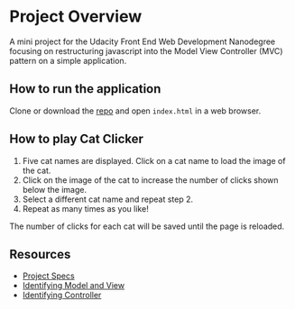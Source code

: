 # Project Overview

A mini project for the Udacity Front End Web Development Nanodegree focusing on restructuring javascript into the Model View Controller (MVC) pattern on a simple application.


## How to run the application

Clone or download the [repo](https://github.com/josephine-mattina/cat-clicker) and open `index.html` in a web browser.


## How to play Cat Clicker

1. Five cat names are displayed. Click on a cat name to load the image of the cat.
2. Click on the image of the cat to increase the number of clicks shown below the image. 
3. Select a different cat name and repeat step 2.
4. Repeat as many times as you like!

The number of clicks for each cat will be saved until the page is reloaded.

## Resources

- [Project Specs](https://classroom.udacity.com/nanodegrees/nd001/parts/e4e4c31c-2348-4382-826f-caac197d6f5f/modules/4db0b091-fc81-40c2-b7f0-a4ded06480e1/lessons/3437288625/concepts/34150193020923)
- [Identifying Model and View](https://classroom.udacity.com/nanodegrees/nd001/parts/e4e4c31c-2348-4382-826f-caac197d6f5f/modules/4db0b091-fc81-40c2-b7f0-a4ded06480e1/lessons/3437288625/concepts/34150192940923)
- [Identifying Controller](https://classroom.udacity.com/nanodegrees/nd001/parts/e4e4c31c-2348-4382-826f-caac197d6f5f/modules/4db0b091-fc81-40c2-b7f0-a4ded06480e1/lessons/3437288625/concepts/34150192950923)